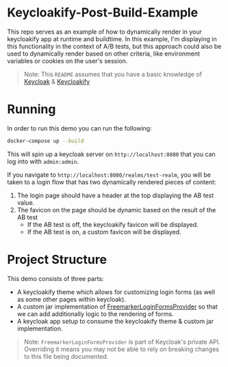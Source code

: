 # Keycloakify-Post-Build-Example

This repo serves as an example of how to dynamically render in your keycloakify app at runtime and buildtime. In this example, I'm displaying in this functionality in the context of A/B tests, but this approach could also be used to dynamically render based on other criteria, like environment variables or cookies on the user's session.

> Note: This `README` assumes that you have a basic knowledge of [Keycloak](https://www.keycloak.org/) & [Keycloakify](https://www.keycloakify.dev/)

# Running

In order to run this demo you can run the following:

```sh
docker-compose up --build
```

This will spin up a keycloak server on `http://localhost:8080` that you can log into with `admin:admin`.

If you navigate to `http://localhost:8080/realms/test-realm`, you will be taken to a login flow that has two dynamically rendered pieces of content:
1. The login page should have a header at the top displaying the AB test value.
2. The favicon on the page should be dynamic based on the result of the AB test
    - If the AB test is off, the keycloakify favicon will be displayed.
    - If the AB test is on, a custom favicon will be displayed.

# Project Structure

This demo consists of three parts:
- A keycloakify theme which allows for customizing login forms (as well as some other pages within keycloak).
- A custom jar implementation of [FreemarkerLoginFormsProvider](https://github.com/keycloak/keycloak/blob/main/services/src/main/java/org/keycloak/forms/login/freemarker/FreeMarkerLoginFormsProvider.java) so that we can add additionally logic to the rendering of forms.
- A keycloak app setup to consume the keycloakify theme & custom jar implementation.

> Note: `FreemarkerLoginFormsProvider` is part of Keycloak's private API. Overriding it means you may not be able to rely on breaking changes to this file being documented.